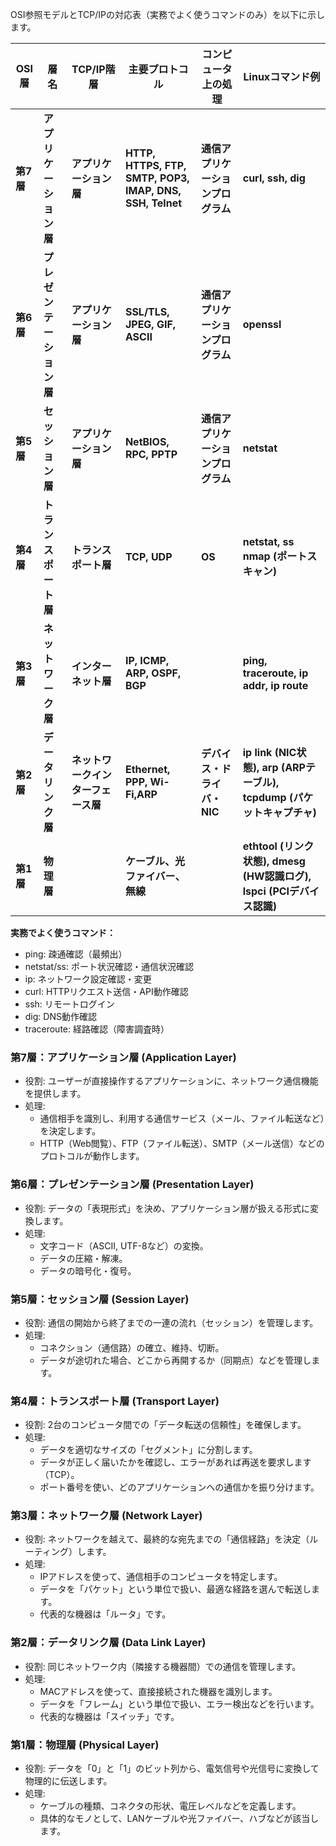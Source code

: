 OSI参照モデルとTCP/IPの対応表（実務でよく使うコマンドのみ）を以下に示します。

| OSI層 | 層名 | TCP/IP階層 | 主要プロトコル | コンピュータ上の処理 | Linuxコマンド例 |
| ----- | ----- | ----- | ----- | ----- | ----- |
| **第7層** | **アプリケーション層** | **アプリケーション層**  | **HTTP, HTTPS, FTP, SMTP, POP3, IMAP, DNS, SSH, Telnet** | **通信アプリケーションプログラム** | **curl, ssh, dig** |
| **第6層** | **プレゼンテーション層** |  **アプリケーション層**  | **SSL/TLS, JPEG, GIF, ASCII** | **通信アプリケーションプログラム** | **openssl** |
| **第5層** | **セッション層** |  **アプリケーション層**   | **NetBIOS, RPC, PPTP** | **通信アプリケーションプログラム** | **netstat** |
| **第4層** | **トランスポート層** | **トランスポート層** | **TCP, UDP** | **OS**  | **netstat, ss nmap (ポートスキャン)** |
| **第3層** | **ネットワーク層** | **インターネット層** | **IP, ICMP, ARP, OSPF, BGP** |  | **ping, traceroute,  ip addr, ip route** |
| **第2層** | **データリンク層** | **ネットワークインターフェース層**  | **Ethernet, PPP, Wi-Fi,ARP** | **デバイス・ドライバ・NIC** | **ip link (NIC状態), arp (ARPテーブル), tcpdump (パケットキャプチャ)** |
| **第1層** | **物理層** |  | **ケーブル、光ファイバー、無線** |  | **ethtool (リンク状態), dmesg (HW認識ログ), lspci (PCIデバイス認識)** |

**実務でよく使うコマンド：**

* ping: 疎通確認（最頻出）  
* netstat/ss: ポート状況確認・通信状況確認  
* ip: ネットワーク設定確認・変更  
* curl: HTTPリクエスト送信・API動作確認  
* ssh: リモートログイン  
* dig: DNS動作確認  
* traceroute: 経路確認（障害調査時）

### **第7層：アプリケーション層 (Application Layer)**

* 役割: ユーザーが直接操作するアプリケーションに、ネットワーク通信機能を提供します。  
* 処理:  
  * 通信相手を識別し、利用する通信サービス（メール、ファイル転送など）を決定します。  
  * HTTP（Web閲覧）、FTP（ファイル転送）、SMTP（メール送信）などのプロトコルが動作します。

### **第6層：プレゼンテーション層 (Presentation Layer)**

* 役割: データの「表現形式」を決め、アプリケーション層が扱える形式に変換します。  
* 処理:  
  * 文字コード（ASCII, UTF-8など）の変換。  
  * データの圧縮・解凍。  
  * データの暗号化・復号。

### **第5層：セッション層 (Session Layer)**

* 役割: 通信の開始から終了までの一連の流れ（セッション）を管理します。  
* 処理:  
  * コネクション（通信路）の確立、維持、切断。  
  * データが途切れた場合、どこから再開するか（同期点）などを管理します。

### **第4層：トランスポート層 (Transport Layer)**

* 役割: 2台のコンピュータ間での「データ転送の信頼性」を確保します。  
* 処理:  
  * データを適切なサイズの「セグメント」に分割します。  
  * データが正しく届いたかを確認し、エラーがあれば再送を要求します（TCP）。  
  * ポート番号を使い、どのアプリケーションへの通信かを振り分けます。

### **第3層：ネットワーク層 (Network Layer)**

* 役割: ネットワークを越えて、最終的な宛先までの「通信経路」を決定（ルーティング）します。  
* 処理:  
  * IPアドレスを使って、通信相手のコンピュータを特定します。  
  * データを「パケット」という単位で扱い、最適な経路を選んで転送します。  
  * 代表的な機器は「ルータ」です。

### **第2層：データリンク層 (Data Link Layer)**

* 役割: 同じネットワーク内（隣接する機器間）での通信を管理します。  
* 処理:  
  * MACアドレスを使って、直接接続された機器を識別します。  
  * データを「フレーム」という単位で扱い、エラー検出などを行います。  
  * 代表的な機器は「スイッチ」です。

### **第1層：物理層 (Physical Layer)**

* 役割: データを「0」と「1」のビット列から、電気信号や光信号に変換して物理的に伝送します。  
* 処理:  
  * ケーブルの種類、コネクタの形状、電圧レベルなどを定義します。  
  * 具体的なモノとして、LANケーブルや光ファイバー、ハブなどが該当します。
